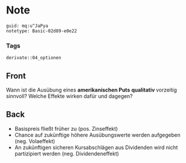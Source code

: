 # Note
```
guid: mq:u^JaPya
notetype: Basic-02d89-e0e22
```

### Tags
```
derivate::04_optionen
```

## Front
Wann ist die Ausübung eines <b>amerikanischen Puts</b> <b>qualitativ </b>vorzeitig sinnvoll? Welche Effekte wirken dafür und dagegen?

## Back
<ul><li>Basispreis fließt früher zu (pos. Zinseffekt)</li><li>Chance auf zukünftige höhere Ausübungswerte werden aufgegeben (neg. Volaeffekt)</li><li>An zukünftigen sicheren Kursabschlägen aus Dividenden wird nicht partizipiert werden (neg. Dividendeneffekt)</li></ul>
